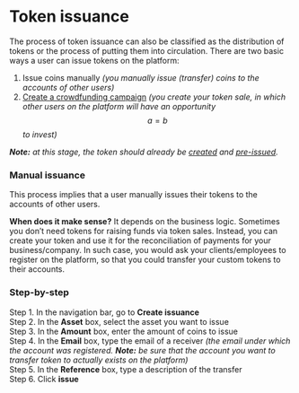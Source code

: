 # Token issuance

The process of token issuance can also be classified as the distribution of tokens or the process of putting them into circulation. There are two basic ways a user can issue tokens on the platform:

1. Issue coins manually _\(you manually issue \(transfer\) coins to the accounts of other users\)_
2. [Create a crowdfunding campaign](../crowdfunding-campaigns/crowdfunding-campaign-creation.md) _\(you create your token sale, in which other users on the platform will have an opportunity_ $$a = b$$ _to invest\)_

_**Note:** at this stage, the token should already be_ [_created_](token-creation.md) _and_ [_pre-issued_](token-pre-issuance.md)_._

### Manual issuance <a id="manual-issuance"></a>

This process implies that a user manually issues their tokens to the accounts of other users.

**When does it make sense?** It depends on the business logic. Sometimes you don’t need tokens for raising funds via token sales. Instead, you can create your token and use it for the reconciliation of payments for your business/company. In such case, you would ask your clients/employees to register on the platform, so that you could transfer your custom tokens to their accounts.

### Step-by-step <a id="step-by-step"></a>

Step 1. In the navigation bar, go to **Create issuance**  
Step 2. In the **Asset** box, select the asset you want to issue  
Step 3. In the **Amount** box, enter the amount of coins to issue  
Step 4. In the **Email** box, type the email of a receiver _\(the email under which the account was registered. **Note:** be sure that the account you want to transfer token to actually exists on the platform\)_  
Step 5. In the **Reference** box, type a description of the transfer  
Step 6. Click **issue**

